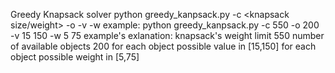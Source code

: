 Greedy Knapsack solver
python greedy_kanpsack.py -c <knapsack size/weight> -o <number of available objects> -v <min possible value for an object> <max possible value for an object> -w <min possible weight for an object> <max possible value for an object>
example:
python greedy_kanpsack.py -c 550 -o 200 -v 15 150 -w 5 75
example's exlanation:
knapsack's weight limit 550
number of available objects 200
for each object possible value in [15,150]
for each object possible weight in [5,75]
